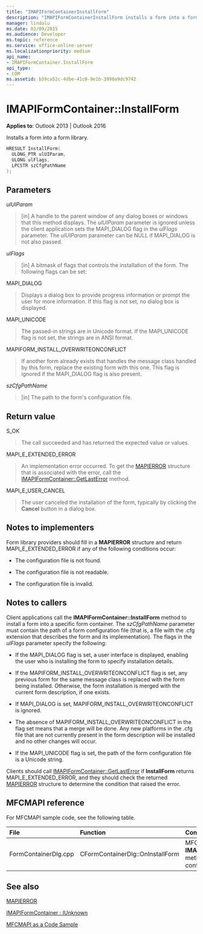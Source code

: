```yaml
---
title: "IMAPIFormContainerInstallForm"
description: "IMAPIFormContainerInstallForm installs a form into a form library. This article describes its syntax, parameters, and return value."
manager: lindalu
ms.date: 03/09/2015
ms.audience: Developer
ms.topic: reference
ms.service: office-online-server
ms.localizationpriority: medium
api_name:
- IMAPIFormContainer.InstallForm
api_type:
- COM
ms.assetid: b39ca52c-4dbe-41c0-9e1b-3998a9dc9742
---
```


# IMAPIFormContainer::InstallForm

  
  
**Applies to**: Outlook 2013 | Outlook 2016 
  
Installs a form into a form library.
  
```cpp
HRESULT InstallForm(
  ULONG_PTR ulUIParam,
  ULONG ulFlags,
  LPCSTR szCfgPathName
);
```

## Parameters

 _ulUIParam_
  
> [in] A handle to the parent window of any dialog boxes or windows that this method displays. The  _ulUIParam_ parameter is ignored unless the client application sets the MAPI_DIALOG flag in the _ulFlags_ parameter. The  _ulUIParam_ parameter can be NULL if MAPI_DIALOG is not also passed. 
    
 _ulFlags_
  
> [in] A bitmask of flags that controls the installation of the form. The following flags can be set:
    
MAPI_DIALOG 
  
> Displays a dialog box to provide progress information or prompt the user for more information. If this flag is not set, no dialog box is displayed.
    
MAPI_UNICODE 
  
> The passed-in strings are in Unicode format. If the MAPI_UNICODE flag is not set, the strings are in ANSI format.
    
MAPIFORM_INSTALL_OVERWRITEONCONFLICT 
  
> If another form already exists that handles the message class handled by this form, replace the existing form with this one. This flag is ignored if the MAPI_DIALOG flag is also present. 
    
 _szCfgPathName_
  
> [in] The path to the form's configuration file.
    
## Return value

S_OK 
  
> The call succeeded and has returned the expected value or values.
    
MAPI_E_EXTENDED_ERROR 
  
> An implementation error occurred. To get the [MAPIERROR](mapierror.md) structure that is associated with the error, call the [IMAPIFormContainer::GetLastError](imapiformcontainer-getlasterror.md) method. 
    
MAPI_E_USER_CANCEL 
  
> The user canceled the installation of the form, typically by clicking the **Cancel** button in a dialog box. 
    
## Notes to implementers

Form library providers should fill in a **MAPIERROR** structure and return MAPI_E_EXTENDED_ERROR if any of the following conditions occur: 
  
- The configuration file is not found.
    
- The configuration file is not readable.
    
- The configuration file is invalid.
    
## Notes to callers

Client applications call the **IMAPIFormContainer::InstallForm** method to install a form into a specific form container. The  _szCfgPathName_ parameter must contain the path of a form configuration file (that is, a file with the .cfg extension that describes the form and its implementation). The flags in the _ulFlags_ parameter specify the following: 
  
- If the MAPI_DIALOG flag is set, a user interface is displayed, enabling the user who is installing the form to specify installation details.
    
- If the MAPIFORM_INSTALL_OVERWRITEONCONFLICT flag is set, any previous form for the same message class is replaced with the form being installed. Otherwise, the form installation is merged with the current form description, if one exists.
    
- If MAPI_DIALOG is set, MAPIFORM_INSTALL_OVERWRITEONCONFLICT is ignored.
    
- The absence of MAPIFORM_INSTALL_OVERWRITEONCONFLICT in the flag set means that a merge will be done. Any new platforms in the .cfg file that are not currently present in the form description will be installed and no other changes will occur.
    
- If the MAPI_UNICODE flag is set, the path of the form configuration file is a Unicode string. 
    
Clients should call [IMAPIFormContainer::GetLastError](imapiformcontainer-getlasterror.md) if **InstallForm** returns MAPI_E_EXTENDED_ERROR, and they should check the returned [MAPIERROR](mapierror.md) structure to determine the condition that raised the error. 
  
## MFCMAPI reference

For MFCMAPI sample code, see the following table.
  
|**File**|**Function**|**Comment**|
|:-----|:-----|:-----|
|FormContainerDlg.cpp  <br/> |CFormContainerDlg::OnInstallForm  <br/> |MFCMAPI uses the **IMAPIFormContainer::InstallForm** method to install a form in a form container. |
   
## See also



[MAPIERROR](mapierror.md)
  
[IMAPIFormContainer : IUnknown](imapiformcontaineriunknown.md)


[MFCMAPI as a Code Sample](mfcmapi-as-a-code-sample.md)

